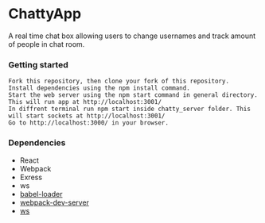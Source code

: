ChattyApp
=====================

A real time chat box allowing users to change usernames and track amount of people in chat room.



### Getting started

```
Fork this repository, then clone your fork of this repository.
Install dependencies using the npm install command.
Start the web server using the npm start command in general directory. This will run app at http://localhost:3001/
In diffrent terminal run npm start inside chatty_server folder. This will start sockets at http://localhost:3001/ 
Go to http://localhost:3000/ in your browser.
```


### Dependencies

* React
* Webpack
* Exress
* ws
* [babel-loader](https://github.com/babel/babel-loader)
* [webpack-dev-server](https://github.com/webpack/webpack-dev-server)
* [ws](https://github.com/websockets/ws) 